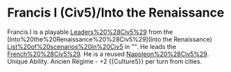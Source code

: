 # Francis I (Civ5)/Into the Renaissance

Francis I is a playable [Leaders%20%28Civ5%29](leader) from the [Into%20the%20Renaissance%20%28Civ5%29](Into the Renaissance) [List%20of%20scenarios%20in%20Civ5](scenario) in "". He leads the [French%20%28Civ5%29](French). He is a reused [Napoleon%20%28Civ5%29](Napoleon).
Unique Ability.
Ancien Régime - +2 {{Culture5}} per turn from cities.